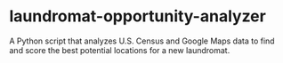 # laundromat-opportunity-analyzer
A Python script that analyzes U.S. Census and Google Maps data to find and score the best potential locations for a new laundromat.
